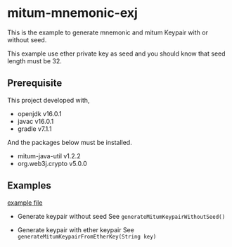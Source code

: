 # mitum-mnemonic-exj

This is the example to generate mnemonic and mitum Keypair with or without seed.

This example use ether private key as seed and you should know that seed length must be 32.

## Prerequisite

This project developed with,

* openjdk v16.0.1
* javac v16.0.1
* gradle v7.1.1

And the packages below must be installed.

* mitum-java-util v1.2.2
* org.web3j.crypto v5.0.0

## Examples

[example file](app/src/main/java/org/mitumc/mnemonicexj/App.java)

* Generate keypair without seed
See `generateMitumKeypairWithoutSeed()`

* Generate keypair with ether keypair
See `generateMitumKeypairFromEtherKey(String key)`